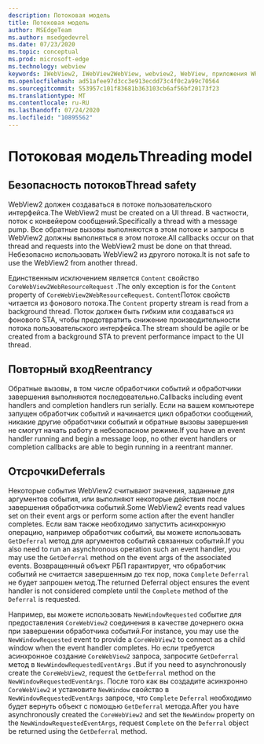 ```yaml
---
description: Потоковая модель
title: Потоковая модель
author: MSEdgeTeam
ms.author: msedgedevrel
ms.date: 07/23/2020
ms.topic: conceptual
ms.prod: microsoft-edge
ms.technology: webview
keywords: IWebView2, IWebView2WebView, webview2, WebView, приложения WPF, WPF, EDGE, ICoreWebView2, ICoreWebView2Host, элемент управления "браузер", HTML Edge
ms.openlocfilehash: ad51afee97d3cc3e913ecdd73c4f0c2a99c70564
ms.sourcegitcommit: 553957c101f83681b363103cb6af56bf20173f23
ms.translationtype: MT
ms.contentlocale: ru-RU
ms.lasthandoff: 07/24/2020
ms.locfileid: "10895562"
---
```

# <span data-ttu-id="9d96c-104">Потоковая модель</span><span class="sxs-lookup"><span data-stu-id="9d96c-104">Threading model</span></span>  

## <span data-ttu-id="9d96c-105">Безопасность потоков</span><span class="sxs-lookup"><span data-stu-id="9d96c-105">Thread safety</span></span>  

<span data-ttu-id="9d96c-106">WebView2 должен создаваться в потоке пользовательского интерфейса.</span><span class="sxs-lookup"><span data-stu-id="9d96c-106">The WebView2 must be created on a UI thread.</span></span>  <span data-ttu-id="9d96c-107">В частности, поток с конвейером сообщений.</span><span class="sxs-lookup"><span data-stu-id="9d96c-107">Specifically a thread with a message pump.</span></span>  <span data-ttu-id="9d96c-108">Все обратные вызовы выполняются в этом потоке и запросы в WebView2 должны выполняться в этом потоке.</span><span class="sxs-lookup"><span data-stu-id="9d96c-108">All callbacks occur on that thread and requests into the WebView2 must be done on that thread.</span></span>  <span data-ttu-id="9d96c-109">Небезопасно использовать WebView2 из другого потока.</span><span class="sxs-lookup"><span data-stu-id="9d96c-109">It is not safe to use the WebView2 from another thread.</span></span>  

<span data-ttu-id="9d96c-110">Единственным исключением является `Content` свойство `CoreWebView2WebResourceRequest` .</span><span class="sxs-lookup"><span data-stu-id="9d96c-110">The only exception is for the `Content` property of `CoreWebView2WebResourceRequest`.</span></span>  <span data-ttu-id="9d96c-111">`Content`Поток свойств читается из фонового потока.</span><span class="sxs-lookup"><span data-stu-id="9d96c-111">The `Content` property stream is read from a background thread.</span></span>  <span data-ttu-id="9d96c-112">Поток должен быть гибким или создаваться из фонового STA, чтобы предотвратить снижение производительности потока пользовательского интерфейса.</span><span class="sxs-lookup"><span data-stu-id="9d96c-112">The stream should be agile or be created from a background STA to prevent performance impact to the UI thread.</span></span>  

## <span data-ttu-id="9d96c-113">Повторный вход</span><span class="sxs-lookup"><span data-stu-id="9d96c-113">Reentrancy</span></span>  

<span data-ttu-id="9d96c-114">Обратные вызовы, в том числе обработчики событий и обработчики завершения выполняются последовательно.</span><span class="sxs-lookup"><span data-stu-id="9d96c-114">Callbacks including event handlers and completion handlers run serially.</span></span>  <span data-ttu-id="9d96c-115">Если на вашем компьютере запущен обработчик событий и начинается цикл обработки сообщений, никакие другие обработчики событий и обратные вызовы завершения не смогут начать работу в небезопасном режиме.</span><span class="sxs-lookup"><span data-stu-id="9d96c-115">If you have an event handler running and begin a message loop, no other event handlers or completion callbacks are able to begin running in a reentrant manner.</span></span>  

## <span data-ttu-id="9d96c-116">Отсрочки</span><span class="sxs-lookup"><span data-stu-id="9d96c-116">Deferrals</span></span>  

<span data-ttu-id="9d96c-117">Некоторые события WebView2 считывают значения, заданные для аргументов события, или выполняют некоторые действия после завершения обработчика событий.</span><span class="sxs-lookup"><span data-stu-id="9d96c-117">Some WebView2 events read values set on their event args or perform some action after the event handler completes.</span></span>  <span data-ttu-id="9d96c-118">Если вам также необходимо запустить асинхронную операцию, например обработчик событий, вы можете использовать `GetDeferral` метод для аргументов событий связанных событий.</span><span class="sxs-lookup"><span data-stu-id="9d96c-118">If you also need to run an asynchronous operation such an event handler, you may use the `GetDeferral` method on the event args of the associated events.</span></span>  <span data-ttu-id="9d96c-119">Возвращенный объект РБП гарантирует, что обработчик событий не считается завершенным до тех пор, пока `Complete` `Deferral` не будет запрошен метод.</span><span class="sxs-lookup"><span data-stu-id="9d96c-119">The returned Deferral object ensures the event handler is not considered complete until the `Complete` method of the `Deferral` is requested.</span></span>  

<span data-ttu-id="9d96c-120">Например, вы можете использовать `NewWindowRequested` событие для предоставления `CoreWebView2` соединения в качестве дочернего окна при завершении обработчика событий.</span><span class="sxs-lookup"><span data-stu-id="9d96c-120">For instance, you may use the `NewWindowRequested` event to provide a `CoreWebView2` to connect as a child window when the event handler completes.</span></span>  <span data-ttu-id="9d96c-121">Но если требуется асинхронное создание `CoreWebView2` запроса, запросите `GetDeferral` метод в `NewWindowRequestedEventArgs` .</span><span class="sxs-lookup"><span data-stu-id="9d96c-121">But if you need to asynchronously create the `CoreWebView2`, request the `GetDeferral` method on the `NewWindowRequestedEventArgs`.</span></span>  <span data-ttu-id="9d96c-122">После того как вы создадите асинхронно `CoreWebView2` и установите `NewWindow` свойство в `NewWindowRequestedEventArgs` запросе, что `Complete` `Deferral` необходимо будет вернуть объект с помощью `GetDeferral` метода.</span><span class="sxs-lookup"><span data-stu-id="9d96c-122">After you have asynchronously created the `CoreWebView2` and set the `NewWindow` property on the `NewWindowRequestedEventArgs`, request `Complete` on the `Deferral` object be returned using the `GetDeferral` method.</span></span>  

<!-- links -->  
